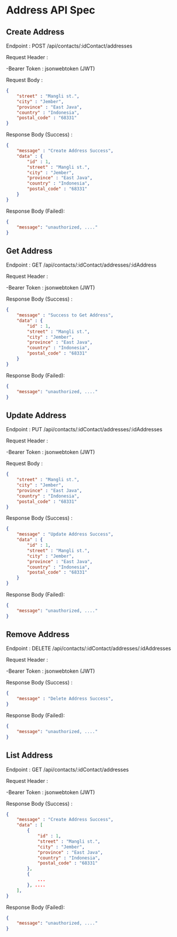 # Address API Spec

## Create Address

Endpoint : POST /api/contacts/:idContact/addresses

Request Header :

-Bearer Token : jsonwebtoken (JWT)

Request Body :

```Json
{
    "street" : "Mangli st.",
    "city" : "Jember",
    "province" : "East Java",
    "country" : "Indonesia",
    "postal_code" : "68331"
}
```

Response Body (Success) :

```Json
{
    "message" : "Create Address Success",
    "data" : {
        "id" : 1,
        "street" : "Mangli st.",
        "city" : "Jember",
        "province" : "East Java",
        "country" : "Indonesia",
        "postal_code" : "68331"
    }
}
```

Response Body (Failed):

```Json
{
    "message": "unauthorized, ...."
}
```

## Get Address

Endpoint : GET /api/contacts/:idContact/addresses/:idAddress

Request Header :

-Bearer Token : jsonwebtoken (JWT)

Response Body (Success) :

```Json
{
    "message" : "Success to Get Address",
    "data" : {
        "id" : 1,
        "street" : "Mangli st.",
        "city" : "Jember",
        "province" : "East Java",
        "country" : "Indonesia",
        "postal_code" : "68331"
    }
}
```

Response Body (Failed):

```Json
{
    "message": "unauthorized, ...."
}
```

## Update Address

Endpoint : PUT /api/contacts/:idContact/addresses/:idAddresses

Request Header :

-Bearer Token : jsonwebtoken (JWT)

Request Body :

```Json
{
    "street" : "Mangli st.",
    "city" : "Jember",
    "province" : "East Java",
    "country" : "Indonesia",
    "postal_code" : "68331"
}
```

Response Body (Success) :

```Json
{
    "message" : "Update Address Success",
    "data" : {
        "id" : 1,
        "street" : "Mangli st.",
        "city" : "Jember",
        "province" : "East Java",
        "country" : "Indonesia",
        "postal_code" : "68331"
    }
}
```

Response Body (Failed):

```Json
{
    "message": "unauthorized, ...."
}
```

## Remove Address

Endpoint : DELETE /api/contacts/:idContact/addresses/:idAddresses

Request Header :

-Bearer Token : jsonwebtoken (JWT)

Response Body (Success) :

```Json
{
    "message" : "Delete Address Success",
}
```

Response Body (Failed):

```Json
{
    "message": "unauthorized, ...."
}
```

## List Address

Endpoint : GET /api/contacts/:idContact/addresses

Request Header :

-Bearer Token : jsonwebtoken (JWT)

Response Body (Success) :

```Json
{
    "message" : "Create Address Success",
    "data" : [
        {
            "id" : 1,
            "street" : "Mangli st.",
            "city" : "Jember",
            "province" : "East Java",
            "country" : "Indonesia",
            "postal_code" : "68331"
        },
        {
            ...
        }, ....
    ],
}
```

Response Body (Failed):

```Json
{
    "message": "unauthorized, ...."
}
```